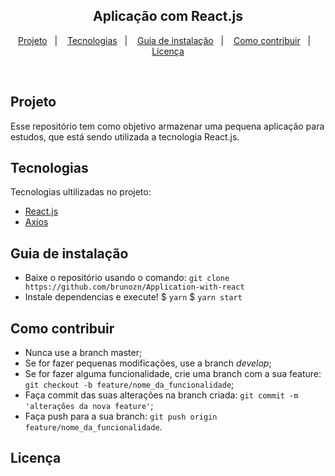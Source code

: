 <h2 align="center">Aplicação com React.js</h2>


<p align="center">
  <a href="#projeto">Projeto</a>&nbsp;&nbsp;&nbsp;|&nbsp;&nbsp;&nbsp;
  <a href="#tecnologias">Tecnologias</a>&nbsp;&nbsp;&nbsp;|&nbsp;&nbsp;&nbsp;
  <a href="#guia-de-instalação">Guia de instalação</a>&nbsp;&nbsp;&nbsp;|&nbsp;&nbsp;&nbsp;
  <a href="#como-contribuir">Como contribuir</a>&nbsp;&nbsp;&nbsp;|&nbsp;&nbsp;&nbsp;
  <a href="#licença">Licença</a>
</p>

<br>

## Projeto

Esse repositório tem como objetivo armazenar uma pequena aplicação para estudos, que está sendo utilizada a tecnologia React.js. 

## Tecnologias

Tecnologias ultilizadas no projeto:

- [React.js](https://pt-br.reactjs.org/)
- [Axios](https://github.com/axios/axios)


##  Guia de instalação

- Baixe o repositório usando o comando: 
`git clone https://github.com/brunozn/Application-with-react`
- Instale dependencias e execute!
$ `yarn`
$ `yarn start`

## Como contribuir

- Nunca use a branch master;
- Se for fazer pequenas modificações, use a branch *develop*;
- Se for fazer alguma funcionalidade, crie uma branch com a sua feature: `git checkout -b feature/nome_da_funcionalidade`;
- Faça commit das suas alterações na branch criada: `git commit -m 'alterações da nova feature'`;
- Faça push para a sua branch: `git push origin feature/nome_da_funcionalidade`.

## Licença
